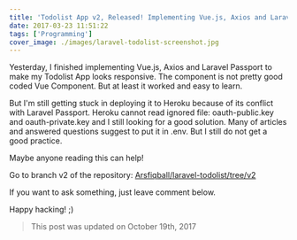 ```yaml
---
title: 'Todolist App v2, Released! Implementing Vue.js, Axios and Laravel Passport'
date: 2017-03-23 11:51:22
tags: ['Programming']
cover_image: ./images/laravel-todolist-screenshot.jpg
---
```


Yesterday, I finished implementing Vue.js, Axios and Laravel Passport to make my Todolist App looks responsive. The component is not pretty good coded Vue Component. But at least it worked and easy to learn.

<!-- more -->

But I'm still getting stuck in deploying it to Heroku because of its conflict with Laravel Passport. Heroku cannot read ignored file: oauth-public.key and oauth-private.key and I still looking for a good solution. Many of articles and answered questions suggest to put it in .env. But I still do not get a good practice.

Maybe anyone reading this can help!

Go to branch v2 of the repository: [Arsfiqball/laravel-todolist/tree/v2](https://github.com/Arsfiqball/laravel-todolist/tree/v2)

If you want to ask something, just leave comment below.

Happy hacking! ;)

> This post was updated on October 19th, 2017

